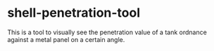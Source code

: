 # shell-penetration-tool

This is a tool to visually see the penetration value of a tank ordnance against a metal panel on a certain angle.
